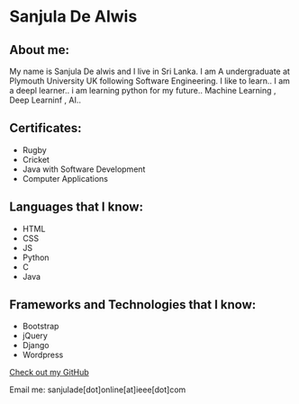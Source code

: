 # Sanjula De Alwis

## About me:

My name is Sanjula De alwis and I live in Sri Lanka. I am A undergraduate at Plymouth University UK following Software Engineering. 
I like to learn.. I am a deepl learner.. i am learning python for my future.. Machine Learning , Deep Learninf , AI..


## Certificates:
- Rugby
- Cricket
- Java with Software Development
- Computer Applications

## Languages that I know:

- HTML
- CSS
- JS
- Python
- C
- Java


## Frameworks and Technologies that I know:

- Bootstrap
- jQuery
- Django
- Wordpress



[Check out my GitHub](https://github.com/Sanjulapro)

Email me: sanjulade[dot]online[at]ieee[dot]com


